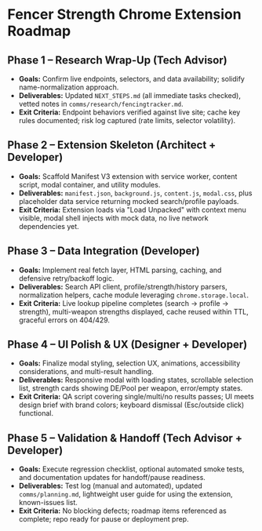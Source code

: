 # Fencer Strength Chrome Extension Roadmap

## Phase 1 – Research Wrap-Up (Tech Advisor)
- **Goals:** Confirm live endpoints, selectors, and data availability; solidify name-normalization approach.
- **Deliverables:** Updated `NEXT_STEPS.md` (all immediate tasks checked), vetted notes in `comms/research/fencingtracker.md`.
- **Exit Criteria:** Endpoint behaviors verified against live site; cache key rules documented; risk log captured (rate limits, selector volatility).

## Phase 2 – Extension Skeleton (Architect + Developer)
- **Goals:** Scaffold Manifest V3 extension with service worker, content script, modal container, and utility modules.
- **Deliverables:** `manifest.json`, `background.js`, `content.js`, `modal.css`, plus placeholder data service returning mocked search/profile payloads.
- **Exit Criteria:** Extension loads via "Load Unpacked" with context menu visible, modal shell injects with mock data, no live network dependencies yet.

## Phase 3 – Data Integration (Developer)
- **Goals:** Implement real fetch layer, HTML parsing, caching, and defensive retry/backoff logic.
- **Deliverables:** Search API client, profile/strength/history parsers, normalization helpers, cache module leveraging `chrome.storage.local`.
- **Exit Criteria:** Live lookup pipeline completes (search → profile → strength), multi-weapon strengths displayed, cache reused within TTL, graceful errors on 404/429.

## Phase 4 – UI Polish & UX (Designer + Developer)
- **Goals:** Finalize modal styling, selection UX, animations, accessibility considerations, and multi-result handling.
- **Deliverables:** Responsive modal with loading states, scrollable selection list, strength cards showing DE/Pool per weapon, error/empty states.
- **Exit Criteria:** QA script covering single/multi/no results passes; UI meets design brief with brand colors; keyboard dismissal (Esc/outside click) functional.

## Phase 5 – Validation & Handoff (Tech Advisor + Developer)
- **Goals:** Execute regression checklist, optional automated smoke tests, and documentation updates for handoff/pause readiness.
- **Deliverables:** Test log (manual and automated), updated `comms/planning.md`, lightweight user guide for using the extension, known-issues list.
- **Exit Criteria:** No blocking defects; roadmap items referenced as complete; repo ready for pause or deployment prep.

